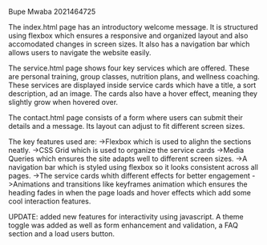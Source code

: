 Bupe Mwaba 2021464725

The index.html page has an introductory welcome message. It is structured using flexbox which ensures a responsive and organized layout and also accomodated changes in screen sizes. It also has a navigation bar which allows users to navigate the website easily.

The service.html page shows four key services which are offered. These are personal training, group classes, nutrition plans, and wellness coaching. These services are displayed inside service cards which have a title, a sort description, ad an image. The cards also have a hover effect, meaning they slightly grow when hovered over.

The contact.html page consists of a form where users can submit their details and a message. Its layout can adjust to fit different screen sizes.

The key features used are:
->Flexbox which is used to alighn the sections neatly.
->CSS Grid which is used to organize the service cards
->Media Queries which ensures the site adapts well to different screen sizes.
->A navigation bar which is styled using flexbox so it looks consistent across all pages.
->The service cards whith different effects for better engagement
->Animations and transitions like keyframes animation which ensures the heading fades in when the page loads and hover effects which add some cool interaction features.

UPDATE: added new features for interactivity using javascript. A theme toggle was added as well as form enhancement and validation, a FAQ section and a load users button.

